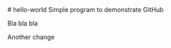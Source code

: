 <html>
# hello-world
Simple program to demonstrate GitHub
<p>Bla bla bla</>
<p>Another change</p>
</html>
